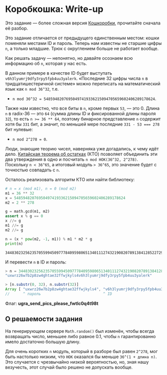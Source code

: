 # Коробкошка: Write-up

Это задание — более сложная версия [Кошкоробки](../catbox/WRITEUP.md), прочитайте сначала её разбор.

Это задание отличается от предыдущего единственным местом: кошки поменяли местами ID и пароль. Теперь нам известны не старшие цифры `n`, а только младшие. Трюк с округлением больше не работает вообще.

Как решать задачу — непонятно, но давайте осознаем всю информацию об `n`, которая у нас есть.

В данном примере в качестве ID будет выступать `v6h3lyumrj9dfy3rpy5fpb4uu3yalerk`. «Последние 32 цифры числа `n` в тридцатишестеричной системе» можно переписать на математический язык как `n mod 36^32`, т.е.

- `n mod 36^32 = 54859482076950497419336215094705659602406289178624`.

Также нам известно, что все биты в `n`, кроме первых `53`, — это 0. Длина `n` в radix-36 — это `64` (сумма длины ID и фиксированной длины пароля `32`), то есть `n >= 36 ** 64`, поэтому бинарное представление `n` содержит хотя бы `331` бит, а значит, по меньшей мере последние `331 - 53 === 278` бит нулевые:

- `n mod 2^278 = 0`.

Люди, знающие теорию чисел, наверняка уже догадались, к чему идёт дело. [Китайская теорема об остатках](https://ru.wikipedia.org/wiki/%D0%9A%D0%B8%D1%82%D0%B0%D0%B9%D1%81%D0%BA%D0%B0%D1%8F_%D1%82%D0%B5%D0%BE%D1%80%D0%B5%D0%BC%D0%B0_%D0%BE%D0%B1_%D0%BE%D1%81%D1%82%D0%B0%D1%82%D0%BA%D0%B0%D1%85) (КТО) позволяет объединить эти два утверждения в одно и посчитать `n mod НОК(36^32, 2^278)`. Поскольку `n < 36^65`, а итоговый модуль `> 36^65`, это значение будет с точностью совпадать с `n`.

Осталось реализовать алгоритм КТО или найти библиотеку:

```python
# n = x (mod m1), n = 0 (mod m2)
m1 = 36 ** 32
x = 54859482076950497419336215094705659602406289178624
m2 = 2 ** 278

g = math.gcd(m1, m2)
assert x % g == 0
x //= g
m1 //= g
m2 //= g

n = (x * pow(m2, -1, m1)) % m1 * m2 * g
print(n)
```

```
3448302325623570559945097778409598065134011127432190820789138412852272926707266457933617528280449024
```

И перевести `n` в ID и пароль:

```javascript
> n = 3448302325623570559945097778409598065134011127432190820789138412852272926707266457933617528280449024n.toString(36)
"uxwrz26w7b2p8zw4ghtae32ffwjkyls4v6h3lyumrj9dfy3rpy5fpb4uu3yalerk"

> [n.substr(0, 32), n.substr(32)]
Array [ "uxwrz26w7b2p8zw4ghtae32ffwjkyls4", "v6h3lyumrj9dfy3rpy5fpb4uu3yalerk" ]
//      ^ пароль                            ^ ID
```

Флаг: **ugra_send_pics_please_fwtlc0q4t98t**


## О решаемости задания

На генерирующем сервере `Math.random()` был изменён, чтобы всегда возвращать число, меньшее либо равное 0.1, чтобы `n` гарантированно имело достаточно большую длину.

Для очень коротких `n` модуль, который в разборе был равен `2^278`, мог быть настолько низким, что `НОК` оказался бы меньше `36^(1 + длина n)`. Это случается с чрезвычайно низкой вероятностью, но, зная нашу везучесть, этот случай было решено не допускать вообще.
